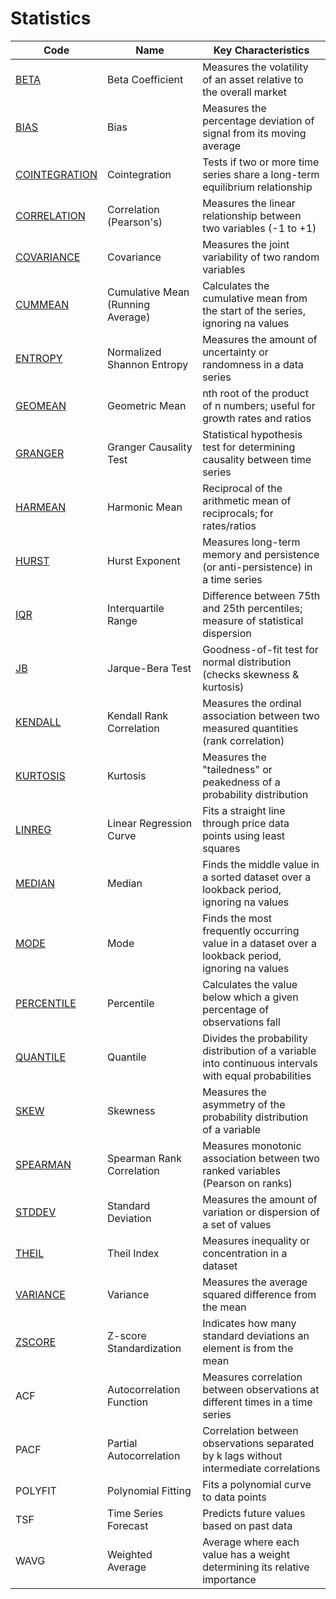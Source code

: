 # Statistics

| Code | Name | Key Characteristics |
| ------------ | --------------------------------------- | --------------------------------------------------------------------------------------- |
| [BETA](/indicators/statistics/beta.md) | Beta Coefficient | Measures the volatility of an asset relative to the overall market |
| [BIAS](/indicators/statistics/bias.md) | Bias | Measures the percentage deviation of signal from its moving average |
| [COINTEGRATION](/indicators/statistics/cointegration.md) | Cointegration | Tests if two or more time series share a long-term equilibrium relationship |
| [CORRELATION](/indicators/statistics/correlation.md) | Correlation (Pearson's) | Measures the linear relationship between two variables (-1 to +1) |
| [COVARIANCE](/indicators/statistics/covariance.md) | Covariance | Measures the joint variability of two random variables |
| [CUMMEAN](/indicators/statistics/cummean.md) | Cumulative Mean (Running Average) | Calculates the cumulative mean from the start of the series, ignoring na values |
| [ENTROPY](/indicators/statistics/entropy.md) | Normalized Shannon Entropy | Measures the amount of uncertainty or randomness in a data series |
| [GEOMEAN](/indicators/statistics/geomean.md) | Geometric Mean | nth root of the product of n numbers; useful for growth rates and ratios |
| [GRANGER](/indicators/statistics/granger.md) | Granger Causality Test | Statistical hypothesis test for determining causality between time series |
| [HARMEAN](/indicators/statistics/harmean.md) | Harmonic Mean | Reciprocal of the arithmetic mean of reciprocals; for rates/ratios |
| [HURST](/indicators/statistics/hurst.md) | Hurst Exponent | Measures long-term memory and persistence (or anti-persistence) in a time series |
| [IQR](/indicators/statistics/iqr.md) | Interquartile Range | Difference between 75th and 25th percentiles; measure of statistical dispersion |
| [JB](/indicators/statistics/jb.md) | Jarque-Bera Test | Goodness-of-fit test for normal distribution (checks skewness & kurtosis) |
| [KENDALL](/indicators/statistics/kendall.md) | Kendall Rank Correlation | Measures the ordinal association between two measured quantities (rank correlation) |
| [KURTOSIS](/indicators/statistics/kurtosis.md) | Kurtosis | Measures the "tailedness" or peakedness of a probability distribution |
| [LINREG](/indicators/statistics/linreg.md) | Linear Regression Curve | Fits a straight line through price data points using least squares |
| [MEDIAN](/indicators/statistics/median.md) | Median | Finds the middle value in a sorted dataset over a lookback period, ignoring na values |
| [MODE](/indicators/statistics/mode.md) | Mode | Finds the most frequently occurring value in a dataset over a lookback period, ignoring na values |
| [PERCENTILE](/indicators/statistics/percentile.md) | Percentile | Calculates the value below which a given percentage of observations fall |
| [QUANTILE](/indicators/statistics/quantile.md) | Quantile | Divides the probability distribution of a variable into continuous intervals with equal probabilities |
| [SKEW](/indicators/statistics/skew.md) | Skewness | Measures the asymmetry of the probability distribution of a variable |
| [SPEARMAN](/indicators/statistics/spearman.md) | Spearman Rank Correlation | Measures monotonic association between two ranked variables (Pearson on ranks) |
| [STDDEV](/indicators/statistics/stddev.md) | Standard Deviation | Measures the amount of variation or dispersion of a set of values |
| [THEIL](/indicators/statistics/theil.md) | Theil Index | Measures inequality or concentration in a dataset |
| [VARIANCE](/indicators/statistics/variance.md) | Variance | Measures the average squared difference from the mean |
| [ZSCORE](/indicators/statistics/zscore.md) | Z-score Standardization | Indicates how many standard deviations an element is from the mean |
| ACF | Autocorrelation Function | Measures correlation between observations at different times in a time series |
| PACF | Partial Autocorrelation | Correlation between observations separated by k lags without intermediate correlations |
| POLYFIT | Polynomial Fitting | Fits a polynomial curve to data points |
| TSF | Time Series Forecast | Predicts future values based on past data |
| WAVG | Weighted Average | Average where each value has a weight determining its relative importance |
